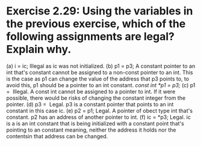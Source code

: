 # Exercise 2.29: Using the variables in the previous exercise, which of the following assignments are legal? Explain why.

(a) i = ic;
Illegal as ic was not initialized.
(b) p1 = p3;
A constant pointer to an int that's constant cannot be assigned to a non-const pointer to an int.
This is the case as p1 can change the value of the address that p3 points to, to avoid this, p1 should be a pointer
to an int constant. _const int *p1 = p3;_
(c) p1 = &ic;
Illegal. A const int cannot be assigned to a pointer to int. If it were possible, there would be risks of changing the constant integer
from the pointer.
(d) p3 = &ic;
Legal. p3 is a constant pointer that points to an int constant in this case ic.
(e) p2 = p1;
Legal. A pointer of obect type int that's constant. p2 has an address of another pointer to int.
(f) ic = *p3;
Legal. ic is a is an int constant that is being initialized with a constant point that's pointing to an constant meaning,
neither the address it holds nor the contentsin that address can be changed.